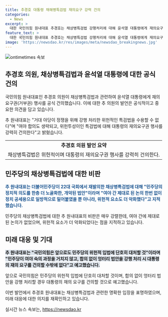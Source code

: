 ```yaml
---
title: 추경호 대통령 채해병특검법 재의요구 강력 건의
categories:
  - News
excerpt: >
  대한 국민의힘 원내대표 추경호는 채상병특검법 강행처리에 대해 윤석열 대통령에게 재의요구권 행사를 건의하며, 해당 법안을 거부할 것임을 선언했습니다. 이에 더불어민주당의 행동을 비난하고, 민주당의 위헌적 입법을 단호히 비판하며 대처할 것을 예고했습니다. 또한, 경북경찰청의 채상병 사망사건 수사 결과에 대한 공수처의 신속하고 철저한 수사를 촉구했습니다.
feature_text: >
  대한 국민의힘 원내대표 추경호는 채상병특검법 강행처리에 대해 윤석열 대통령에게 재의요구권 행사를 건의하며, 해당 법안을 거부할 것임을 선언했습니다. 이에 더불어민주당의 행동을 비난하고, 민주당의 위헌적 입법을 단호히 비판하며 대처할 것을 예고했습니다. 또한, 경북경찰청의 채상병 사망사건 수사 결과에 대한 공수처의 신속하고 철저한 수사를 촉구했습니다.
image: 'https://newsdao.kr/res/images/meta/newsdao_breakingnews.jpg'
---
```


<p><img src="https://newsdao.kr/res/images/meta/newsdao_breakingnews.jpg" alt="ontimetimes 속보" /></p>

<h2 data-ke-size="size26">추경호 의원, 채상병특검법과 윤석열 대통령에 대한 공식 건의</h2>

<p>국민의힘 원내대표인 추경호 의원이 채상병특검법과 관련하여 윤석열 대통령에게 재의요구권(거부권) 행사를 공식 건의했습니다. 이에 대한 추 의원의 발언은 공식적이고 중요한 의견을 담고 있습니다.</p>

<p data-ke-size="size16">추 원내대표는 "거대 야당이 정쟁을 위해 강행 처리한 위헌적인 특검법을 수용할 수 없다"며 "여야 합의도 생략되고, 위헌투성이인 특검법에 대해 대통령의 재의요구권 행사를 강력히 건의한다"고 밝혔습니다.</p>

<table>
  <tr>
    <td style="text-align: center; height: 17px;"><b>추경호 의원 발언 요약</b></td>
  </tr>
  <tr>
    <td>채상병특검법은 위헌적이며 대통령의 재의요구권 행사를 강력히 건의한다.</td>
  </tr>
</table>

<h2 data-ke-size="size26">민주당의 채상병특검법에 대한 비판</h2>

<p><b><span style="color: #1a5490;">추 원내대표는 더불어민주당이 22대 국회에서 재발의한 채상병특검법에 대해 "민주당의 정치적 의도를 한층 더 노골화한, 개악된 법안"이라며 "여야 간 제대로 된 논의 한번 없이 정치 공세용으로 일방적으로 밀어붙였을 뿐 아니라, 위헌적 요소도 더 악화했다"고 지적했습니다.</span></b></p>

<p data-ke-size="size16">민주당의 채상병특검법에 대한 추 원내대표의 비판은 매우 강렬한데, 여야 간에 제대로된 논의가 없었으며, 위헌적 요소가 더 악화되었다는 점을 지적하고 있습니다.</p>

<h2 data-ke-size="size26">미래 대응 및 기대</h2>

<p><b><span style="background-color: #21538527;">추 원내대표는 "국민의힘은 앞으로도 민주당의 위헌적 입법에 단호히 대처할 것"이라며 "민주당이 여야 숙의 과정을 거치지 않고, 합의 없이 엉터리 법안을 강행 처리 시 대통령의 재의 요구를 건의할 수밖에 없다"고 예고했습니다.</span></b></p>

<p data-ke-size="size16">앞으로 국민의힘은 민주당의 위헌적 입법에 단호히 대처할 것이며, 합의 없이 엉터리 법안을 강행 처리할 경우 대통령의 재의 요구를 건의할 것으로 예고했습니다.</p>

<p>이번 발언에서 추경호 원내대표는 채상병특검법과 관련한 명확한 입장을 표명하였으며, 미래 대응에 대한 의지를 재확인하고 있습니다.</p>
실시간 뉴스 속보는, <a href="https://newsdao.kr" rel="dofollow">https://newsdao.kr</a>


